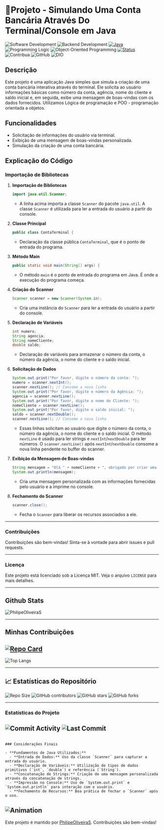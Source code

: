 # 💸Projeto - Simulando Uma Conta Bancária Através Do Terminal/Console em Java

![Software Development](https://img.shields.io/badge/Software_Development-0078D4?style=for-the-badge&logo=visualstudiocode&logoColor=white)
![Backend Development](https://img.shields.io/badge/Backend_Development-4A154B?style=for-the-badge&logo=java&logoColor=white)
[![Java](https://img.shields.io/badge/Java-ED8B00?style=for-the-badge&logo=java&logoColor=white)](https://www.java.com)
![Programming Logic](https://img.shields.io/badge/Programming%20Logic-4CAF50?style=for-the-badge&logo=buffer&logoColor=white)
![Object-Oriented Programming](https://img.shields.io/badge/Object--Oriented%20Programming-007ACC?style=for-the-badge&logo=codeforces&logoColor=white)
[![Status](https://img.shields.io/badge/Status-active-brightgreen?style=for-the-badge)](#)
![Contribua](https://img.shields.io/badge/Contribua-Welcome-brightgreen?style=for-the-badge)
![GitHub](https://img.shields.io/badge/GitHub-100000?style=for-the-badge&logo=github&logoColor=white)
![DIO](https://img.shields.io/badge/DIO-000000?style=for-the-badge&logo=data:image/png;base64,iVBORw0KGgoAAAANSUhEUgAAABAAAAAQCAQAAAC1+jfqAAAA5klEQVR4AbXBsU4CURQA4AcTBWlCooJmAmiaSdoBZGoJlFZn/AGSCVoMYmAVl7WkQGKbYmyAWkkpTkHb5z7Ndns5k2Pu/He96h+fURzEDTzAK8tZG6OVgmEcU1wGaAbhVOi2pm4A9Rls0joM1oG3G3HgJcAR21y56g8QyxpxD8ue+XotKjDe9SyeLQCDg3GNgSbxy5A0E4uK4hx4A9GbH3lbAJRBHNE2TwLG0kIR6YMoHGxgfQZ5ERZ32nV9gEWwFgkIWiH9YAAAAASUVORK5CYII=)


## Descrição

Este projeto é uma aplicação Java simples que simula a criação de uma conta bancária interativa através do terminal. Ele solicita ao usuário informações básicas como número da conta, agência, nome do cliente e saldo inicial e, em seguida, exibe uma mensagem de boas-vindas com os dados fornecidos. Utilizamos Lógica de programação e POO - programação orientada a objetos.

## Funcionalidades

- Solicitação de informações do usuário via terminal.
- Exibição de uma mensagem de boas-vindas personalizada.
- Simulação da criação de uma conta bancária.

## Explicação do Código

### Importação de Bibliotecas

1. **Importação de Bibliotecas**
    ```java
    import java.util.Scanner;
    ```
    - A linha acima importa a classe `Scanner` do pacote `java.util`. A classe `Scanner` é utilizada para ler a entrada do usuário a partir do console.

2. **Classe Principal**
    ```java
    public class ContaTerminal {
    ```
    - Declaração da classe pública `ContaTerminal`, que é o ponto de entrada do programa.

3. **Método Main**
    ```java
    public static void main(String[] args) {
    ```
    - O método `main` é o ponto de entrada do programa em Java. É onde a execução do programa começa.

4. **Criação do Scanner**
    ```java
    Scanner scanner = new Scanner(System.in);
    ```
    - Cria uma instância do `Scanner` para ler a entrada do usuário a partir do console.

5. **Declaração de Variáveis**
    ```java
    int numero;
    String agencia;
    String nomeCliente;
    double saldo;
    ```
    - Declaração de variáveis para armazenar o número da conta, o número da agência, o nome do cliente e o saldo inicial.

6. **Solicitação de Dados**
    ```java
    System.out.print("Por favor, digite o número da conta: ");
    numero = scanner.nextInt();
    scanner.nextLine(); // Consome a nova linha
    System.out.print("Por favor, digite o número da Agência: ");
    agencia = scanner.nextLine();
    System.out.print("Por favor, digite o nome do Cliente: ");
    nomeCliente = scanner.nextLine();
    System.out.print("Por favor, digite o saldo inicial: ");
    saldo = scanner.nextDouble();
    scanner.nextLine(); // Consome a nova linha
    ```
    - Essas linhas solicitam ao usuário que digite o número da conta, o número da agência, o nome do cliente e o saldo inicial. O método `nextLine` é usado para ler strings e `nextInt`/`nextDouble` para ler números. O `scanner.nextLine()` após `nextInt`/`nextDouble` consome a nova linha pendente no buffer do scanner.

7. **Exibição da Mensagem de Boas-vindas**
    ```java
    String mensagem = "Olá " + nomeCliente + ", obrigado por criar uma conta em nosso banco, sua agência é " + agencia + ", conta " + numero + " e seu saldo " + saldo + " já está disponível para saque.";
    System.out.println(mensagem);
    ```
    - Cria uma mensagem personalizada com as informações fornecidas pelo usuário e a imprime no console.

8. **Fechamento do Scanner**
    ```java
    scanner.close();
    ```
    - Fecha o `Scanner` para liberar os recursos associados a ele.


---

### Contribuições

Contribuições são bem-vindas! Sinta-se à vontade para abrir issues e pull requests.

---

### Licença

Este projeto está licenciado sob a Licença MIT. Veja o arquivo `LICENSE` para mais detalhes.

---

## Github Stats
![PhilipeOliveiraS](https://github-readme-stats.vercel.app/api?username=PhilipeOliveiraS&show_icons=true&bg_color=0D1117&border_color=30A3DC&icon_color=30A3DC&title_color=0056B3&text_color=FFF)

---
## Minhas Contribuições
[![Repo Card](https://github-readme-stats.vercel.app/api/pin/?username=PhilipeOliveiraS&repo=dio-trilha-java-basico&bg_color=0D1117&border_color=30A3DC&show_icons=true&icon_color=30A3DC&title_color=0056B3&text_color=FFF)](https://github.com/PhilipeOliveiraS)
---

![Top Langs](https://github-readme-stats.vercel.app/api/top-langs/?username=PhilipeOliveiraS&layout=compact&bg_color=0D1117&border_color=30A3DC&show_icons=true&icon_color=30A3DC&title_color=0056B3&text_color=FFF)

---

## 📈 Estatísticas do Repositório

![Repo Size](https://img.shields.io/github/repo-size/PhilipeOliveiraS/dio-trilha-java-basico?style=for-the-badge)
![GitHub contributors](https://img.shields.io/github/contributors/PhilipeOliveiraS/dio-trilha-java-basico?style=for-the-badge)
![GitHub stars](https://img.shields.io/github/stars/PhilipeOliveiraS/dio-trilha-java-basico?style=social?style=for-the-badge)
![GitHub forks](https://img.shields.io/github/forks/PhilipeOliveiraS/dio-trilha-java-basico?style=social?style=for-the-badge)

---

### Estatísticas do Projeto


![Commit Activity](https://img.shields.io/github/commit-activity/y/PhilipeOliveiraS/dio-trilha-java-basico?style=for-the-badge)
![Last Commit](https://img.shields.io/github/last-commit/PhilipeOliveiraS/dio-trilha-java-basico?style=for-the-badge)
---


```

### Considerações Finais

- **Fundamentos de Java Utilizados:**
  - **Entrada de Dados:** Uso da classe `Scanner` para capturar a entrada do usuário.
  - **Declaração de Variáveis:** Utilização de tipos de dados primitivos (`int`, `double`) e referência (`String`).
  - **Concatenação de Strings:** Criação de uma mensagem personalizada através da concatenação de strings.
  - **Impressão no Console:** Uso de `System.out.print` e `System.out.println` para interação com o usuário.
  - **Fechamento de Recursos:** Boa prática de fechar o `Scanner` após o uso.
```
![Animation](https://media.giphy.com/media/du3J3cXyzhj75IOgvA/giphy.gif)
---

Este projeto é mantido por [PhilipeOliveiraS](https://github.com/PhilipeOliveiraS). Contribuições são bem-vindas!
